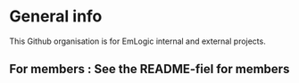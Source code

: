 # General info
This Github organisation is for EmLogic internal and external projects. 

## For members : See the README-fiel for members
